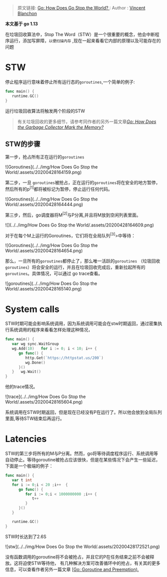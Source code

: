 >原文链接:  [Go: How Does Go Stop the World? ](https://medium.com/a-journey-with-go/go-how-does-go-stop-the-world-1ffab8bc8846): 
>		Author :   [Vincent Blanchon](https://medium.com/@blanchon.vincent?source=post_page-----1ffab8bc8846----------------------)

**本文基于 go 1.13**

在垃圾回收算法中，Stop The Word（STW）是一个很重要的概念，他会中断程序运行，添加写屏障，`以便扫描内存` ,现在一起来看看它内部的原理以及可能存在的问题

# STW

停止程序运行意味着停止所有运行态的`goroutines`,一个简单的例子:

```go
func main() {
   runtime.GC()
}
```

运行垃圾回收算法将触发两个阶段的STW 

> 有关垃圾回收的更多细节，请参考同作者的另外一篇文章[*Go: How Does the Garbage Collector Mark the Memory?*](https://medium.com/a-journey-with-go/go-how-does-the-garbage-collector-mark-the-memory-72cfc12c6976)

## STW的步骤

第一步，抢占所有正在运行的`goroutines`

![Goroutines](../../img/How Does Go Stop the World/.assets/20200428164159.png)

第二步，一旦 `goroutines`被抢占，正在运行的`goroutines`将在安全的地方暂停，然后所有的p<sup>[1]</sup>都将被标记为暂停，停止运行任何代码。

![Goroutines](../../img/How Does Go Stop the World/.assets/20200428164444.png)

第三步，然后，go调度器将M<sup>[2]</sup>与P分离,并且将M放到空闲列表里面。

![](../../img/How Does Go Stop the World/.assets/20200428164609.png)

对于在每个M上运行的Goroutines，它们将在全局队列<sup>[3]</sup>>中等待：

![Goroutines](../../img/How Does Go Stop the World/.assets/20200428164654.png)

那么，一旦所有的`goroutines`都停止了，那么唯一活跃的`goroutines` （垃圾回收`goroutines`）将会安全的运行，并且在垃圾回收完成后，重新拉起所有的`goroutines`。具体情况，可以通过 go trace查看。

![goroutines](../../img/How Does Go Stop the World/.assets/20200428165140.png)

# System calls

STW时期可能会影响系统调用，因为系统调用可能会在stw时期返回，通过密集执行系统调用的程序来看看怎样处理这种情况，

```go
func main() {
   var wg sync.WaitGroup
   wg.Add(10)   for i := 0; i < 10; i++ {
      go func() {
         http.Get(`https://httpstat.us/200`)
         wg.Done()
      }()
   }   wg.Wait()
}
```

他的trace情况。

![trace](../../img/How Does Go Stop the World/.assets/20200428165604.png)

系统调用在STW时期返回，但是现在已经没有P在运行了。所以他会放到全局队列里面,等待STW结束后再运行。

# Latencies

STW的第三步将所有的M与P分离。然而，go将等待调度程序运行、系统调用等自动停止。等待goroutine被抢占应该很快，但是在某些情况下会产生一些延迟，下面是一个极端的例子：

``` go
func main() {
   var t int
   for i := 0;i < 20 ;i++  {
      go func() {
         for i := 0;i < 1000000000 ;i++ {
            t++
         }
      }()
   }

   runtime.GC()
}
```

STW时长达到了2.6S

![stw](../../img/How Does Go Stop the World/.assets/20200428172521.png)

没有函数调用的goroutine将不会被抢占，并且它的P在任务结束之前不会被释放。这将迫使STW等待他， 有几种解决方案可改善循环中的抢占，有关其的更多信息，可以查看作者另外一篇文章 [[Go: Goroutine and Preemption).](https://medium.com/a-journey-with-go/go-goroutine-and-preemption-d6bc2aa2f4b7)


